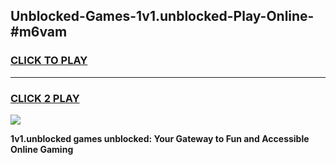 
## Unblocked-Games-1v1.unblocked-Play-Online-#m6vam
<h3>
<a href="https://premium.freeplayer.one?title=1v1.unblocked&ref=24F">CLICK TO PLAY</a></h3>
<hr>

<h3>
<a href="https://premium.freeplayer.one?title=1v1.unblocked&ref=24F">CLICK 2 PLAY</a>
  
</h3>

<a href="https://premium.freeplayer.one?title=1v1.unblocked&ref=24F/"><img src="https://clearcache.store/games.png"></a>


**1v1.unblocked games unblocked: Your Gateway to Fun and Accessible Online Gaming**
